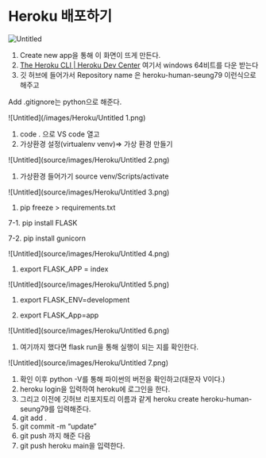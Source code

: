# Heroku 배포하기

![Untitled](/images/Heroku/Untitled.png)

1. Create new app을 통해 이 화면이 뜨게 만든다.
2. [The Heroku CLI | Heroku Dev Center](https://devcenter.heroku.com/articles/heroku-cli#install-the-heroku-cli) 여기서 windows 64비트를 다운 받는다
3. 깃 허브에 들어가서 Repository name 은 heroku-human-seung79 이런식으로 해주고

Add .gitignore는 python으로 해준다.

![Untitled](/images/Heroku/Untitled 1.png)

1. code . 으로 VS code 열고
2. 가상환경 설정(virtualenv venv)⇒ 가상 환경 만들기

![Untitled](source/images/Heroku/Untitled 2.png)

1. 가상환경 들어가기 source venv/Scripts/activate

![Untitled](source/images/Heroku/Untitled 3.png)

1. pip freeze > requirements.txt 

7-1. pip install FLASK 

7-2. pip install gunicorn

![Untitled](source/images/Heroku/Untitled 4.png)

1. export FLASK_APP = index

![Untitled](source/images/Heroku/Untitled 5.png)

1. export FLASK_ENV=development

1. export FLASK_App=app

![Untitled](source/images/Heroku/Untitled 6.png)

1. 여기까지 했다면 flask run을 통해 실행이 되는 지를 확인한다. 

![Untitled](source/images/Heroku/Untitled 7.png)

1. 확인 이후 python -V를 통해 파이썬의 버전을 확인하고(대문자 V이다.)
2. heroku login을 입력하여 heroku에 로그인을 한다.
3. 그리고 이전에 깃허브 리포지토리 이름과 같게 heroku create heroku-human-seung79를 입력해준다.
4. git add .
5. git commit -m “update”
6. git push 까지 해준 다음
7. git push heroku main을 입력한다.